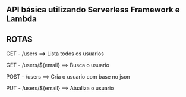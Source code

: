 ## API básica utilizando Serverless Framework e Lambda

## ROTAS

GET - /users            ==> Lista todos os usuarios

GET - /users/${email}   ==> Busca o usuario

POST - /users           ==> Cria o usuario com base no json

PUT - /users/${email}   ==> Atualiza o usuario